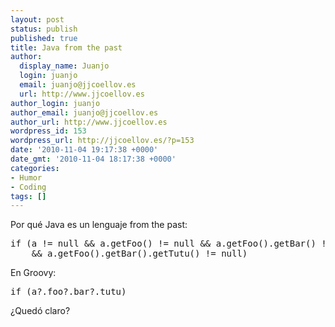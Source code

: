 ```yaml
---
layout: post
status: publish
published: true
title: Java from the past
author:
  display_name: Juanjo
  login: juanjo
  email: juanjo@jjcoellov.es
  url: http://www.jjcoellov.es
author_login: juanjo
author_email: juanjo@jjcoellov.es
author_url: http://www.jjcoellov.es
wordpress_id: 153
wordpress_url: http://jjcoellov.es/?p=153
date: '2010-11-04 19:17:38 +0000'
date_gmt: '2010-11-04 18:17:38 +0000'
categories:
- Humor
- Coding
tags: []
---
```

<p>Por qué Java es un lenguaje from the past:</p>
<pre lang="java" line="1">if (a != null && a.getFoo() != null && a.getFoo().getBar() != null 
    && a.getFoo().getBar().getTutu() != null) 
</pre>
<p>En Groovy:</p>
<pre lang="groovy" line="1">if (a?.foo?.bar?.tutu)</pre>
<p>¿Quedó claro?</p>
